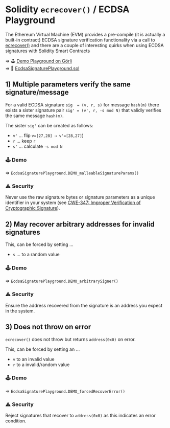 # Solidity `ecrecover()` / ECDSA Playground


The Ethereum Virtual Machine (EVM) provides a pre-compile (it is actually a built-in contract) ECDSA signature verification functionality via a call to [ecrecover()](https://docs.soliditylang.org/en/v0.4.24/units-and-global-variables.html#mathematical-and-cryptographic-functions) and there are a couple of interesting quirks when using ECDSA signatures with Solidity Smart Contracts


⇒ 🕹️ [Demo Playground on Görli]()<br>
⇒ 📄 [EcdsaSignaturePlayground.sol](./EcdsaSignaturePlayground.sol)


## 1) Multiple parameters verify the same signature/message

For a valid ECDSA signature `sig  = (v, r, s)` for message `hash(m)` there exists a sister signature pair `sig' = (v', r, -s mod N)` that validly verifies the same message `hash(m)`. 


The sister `sig'` can be created as follows:

* `v'` ... flip `v=[27,28] ⇢ v'=[28,27]`)
* `r` ... keep `r`
* `s'` ... calculate `-s mod N`

### 🕹️ Demo

⇒  `EcdsaSignaturePlayground.DEMO_malleableSignatureParams()`

### ⚠️ Security

Never use the raw signature bytes or signature parameters as a unique identifier in your system (see [CWE-347: Improper Verification of Cryptographic Signature](https://swcregistry.io/docs/SWC-117)).


## 2) May recover arbitrary addresses for invalid signatures

This, can be forced by setting ...

* `s` ... to a random value

### 🕹️ Demo

⇒ `EcdsaSignaturePlayground.DEMO_arbitrarySigner()`

### ⚠️ Security

Ensure the address recovered from the signature is an address you expect in the system.

## 3) Does not throw on error

`ecrecover()` does not throw but returns `address(0x0)` on error.

This, can be forced by setting an ...

* `v` to an invalid value
* `r` to a invalid/random value

### 🕹️ Demo

⇒ `EcdsaSignaturePlayground.DEMO_forcedRecoverError()`
  
### ⚠️ Security

Reject signatures that recover to `address(0x0)` as this indicates an error condition.
